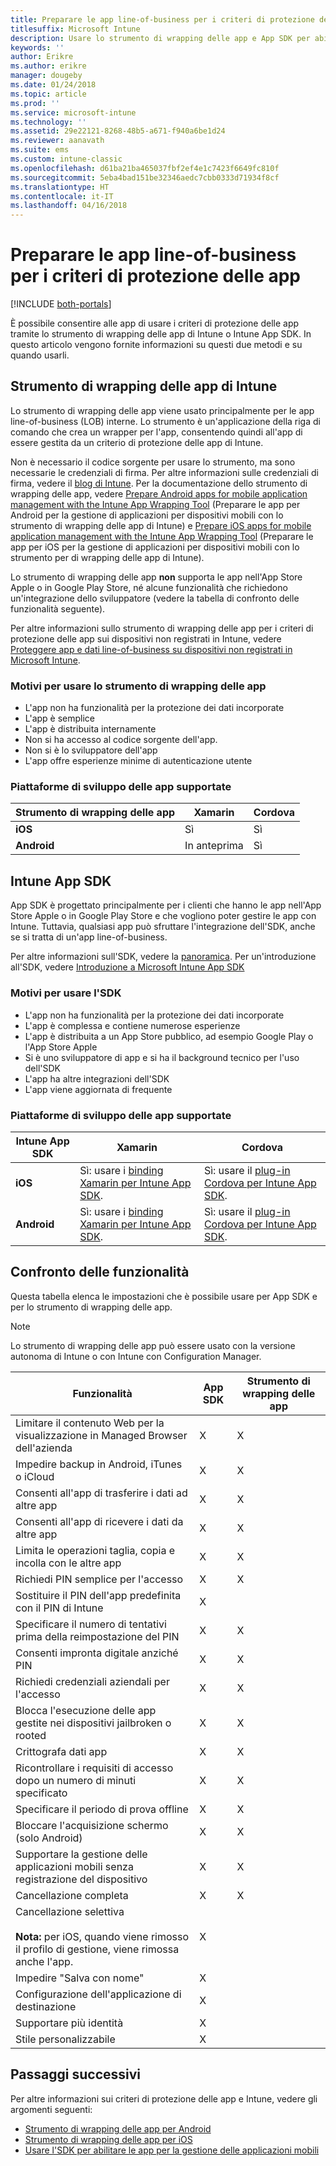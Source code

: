 ```yaml
---
title: Preparare le app line-of-business per i criteri di protezione delle app
titlesuffix: Microsoft Intune
description: Usare lo strumento di wrapping delle app e App SDK per abilitare le app line-of-business personalizzate per l'uso dei criteri di protezione delle app in Microsoft Intune.
keywords: ''
author: Erikre
ms.author: erikre
manager: dougeby
ms.date: 01/24/2018
ms.topic: article
ms.prod: ''
ms.service: microsoft-intune
ms.technology: ''
ms.assetid: 29e22121-8268-48b5-a671-f940a6be1d24
ms.reviewer: aanavath
ms.suite: ems
ms.custom: intune-classic
ms.openlocfilehash: d61ba21ba465037fbf2ef4e1c7423f6649fc810f
ms.sourcegitcommit: 5eba4bad151be32346aedc7cbb0333d71934f8cf
ms.translationtype: HT
ms.contentlocale: it-IT
ms.lasthandoff: 04/16/2018
---
```

# <a name="prepare-line-of-business-apps-for-app-protection-policies"></a>Preparare le app line-of-business per i criteri di protezione delle app

[!INCLUDE [both-portals](./includes/note-for-both-portals.md)]

È possibile consentire alle app di usare i criteri di protezione delle app tramite lo strumento di wrapping delle app di Intune o Intune App SDK. In questo articolo vengono fornite informazioni su questi due metodi e su quando usarli.

## <a name="intune-app-wrapping-tool"></a>Strumento di wrapping delle app di Intune
Lo strumento di wrapping delle app viene usato principalmente per le app line-of-business (LOB) interne. Lo strumento è un'applicazione della riga di comando che crea un wrapper per l'app, consentendo quindi all'app di essere gestita da un criterio di protezione delle app di Intune.

Non è necessario il codice sorgente per usare lo strumento, ma sono necessarie le credenziali di firma. Per altre informazioni sulle credenziali di firma, vedere il [blog di Intune](https://blogs.technet.microsoft.com/enterprisemobility/2015/02/25/how-to-obtain-the-prerequisites-for-the-intune-app-wrapping-tool-for-ios/). Per la documentazione dello strumento di wrapping delle app, vedere [Prepare Android apps for mobile application management with the Intune App Wrapping Tool](app-wrapper-prepare-android.md) (Preparare le app per Android per la gestione di applicazioni per dispositivi mobili con lo strumento di wrapping delle app di Intune) e [Prepare iOS apps for mobile application management with the Intune App Wrapping Tool](app-wrapper-prepare-ios.md) (Preparare le app per iOS per la gestione di applicazioni per dispositivi mobili con lo strumento per di wrapping delle app di Intune).

Lo strumento di wrapping delle app **non** supporta le app nell'App Store Apple o in Google Play Store, né alcune funzionalità che richiedono un'integrazione dello sviluppatore (vedere la tabella di confronto delle funzionalità seguente).


Per altre informazioni sullo strumento di wrapping delle app per i criteri di protezione delle app sui dispositivi non registrati in Intune, vedere [Proteggere app e dati line-of-business su dispositivi non registrati in Microsoft Intune](/intune-classic/deploy-use/protect-line-of-business-apps-and-data-on-devices-not-enrolled-in-microsoft-intune).

### <a name="reasons-to-use-the-app-wrapping-tool"></a>Motivi per usare lo strumento di wrapping delle app
* L'app non ha funzionalità per la protezione dei dati incorporate
* L'app è semplice
* L'app è distribuita internamente
* Non si ha accesso al codice sorgente dell'app.
* Non si è lo sviluppatore dell'app
* L'app offre esperienze minime di autenticazione utente


### <a name="supported-app-development-platforms"></a>Piattaforme di sviluppo delle app supportate

|**Strumento di wrapping delle app** | **Xamarin** |**Cordova** |
|------|----|----|
|**iOS** |Sì|Sì|
|**Android**| In anteprima |Sì|

## <a name="intune-app-sdk"></a>Intune App SDK
App SDK è progettato principalmente per i clienti che hanno le app nell'App Store Apple o in Google Play Store e che vogliono poter gestire le app con Intune. Tuttavia, qualsiasi app può sfruttare l'integrazione dell'SDK, anche se si tratta di un'app line-of-business.

Per altre informazioni sull'SDK, vedere la [panoramica](app-sdk.md). Per un'introduzione all'SDK, vedere [Introduzione a Microsoft Intune App SDK](app-sdk-get-started.md)

### <a name="reasons-to-use-the-sdk"></a>Motivi per usare l'SDK
* L'app non ha funzionalità per la protezione dei dati incorporate
* L'app è complessa e contiene numerose esperienze
* L'app è distribuita a un App Store pubblico, ad esempio Google Play o l'App Store Apple
* Si è uno sviluppatore di app e si ha il background tecnico per l'uso dell'SDK
* L'app ha altre integrazioni dell'SDK
* L'app viene aggiornata di frequente

### <a name="supported-app-development-platforms"></a>Piattaforme di sviluppo delle app supportate

|**Intune App SDK** |**Xamarin** |**Cordova**
|------|----|----|
|**iOS**|Sì: usare i [binding Xamarin per Intune App SDK](app-sdk-xamarin.md).|Sì: usare il [plug-in Cordova per Intune App SDK](app-sdk-cordova.md).|
|**Android**| Sì: usare i [binding Xamarin per Intune App SDK](app-sdk-xamarin.md).|Sì: usare il [plug-in Cordova per Intune App SDK](app-sdk-cordova.md).|

## <a name="feature-comparison"></a>Confronto delle funzionalità
Questa tabella elenca le impostazioni che è possibile usare per App SDK e per lo strumento di wrapping delle app.

> [!NOTE]
> Lo strumento di wrapping delle app può essere usato con la versione autonoma di Intune o con Intune con Configuration Manager.

|                                                         Funzionalità                                                          | App SDK | Strumento di wrapping delle app |
|--------------------------------------------------------------------------------------------------------------------------|---------|-------------------|
|                              Limitare il contenuto Web per la visualizzazione in Managed Browser dell'azienda                              |    X    |         X         |
|                                        Impedire backup in Android, iTunes o iCloud                                        |    X    |         X         |
|                                         Consenti all'app di trasferire i dati ad altre app                                         |    X    |         X         |
|                                        Consenti all'app di ricevere i dati da altre app                                         |    X    |         X         |
|                                      Limita le operazioni taglia, copia e incolla con le altre app                                       |    X    |         X         |
|                                              Richiedi PIN semplice per l'accesso                                               |    X    |         X         |
|                                         Sostituire il PIN dell'app predefinita con il PIN di Intune                                         |    X    |                   |
|                                     Specificare il numero di tentativi prima della reimpostazione del PIN                                      |    X    |         X         |
|                                             Consenti impronta digitale anziché PIN                                             |    X    |         X         |
|                                         Richiedi credenziali aziendali per l'accesso                                         |    X    |         X         |
|                             Blocca l'esecuzione delle app gestite nei dispositivi jailbroken o rooted                              |    X    |         X         |
|                                                     Crittografa dati app                                                     |    X    |         X         |
|                           Ricontrollare i requisiti di accesso dopo un numero di minuti specificato                            |    X    |         X         |
|                                             Specificare il periodo di prova offline                                             |    X    |         X         |
|                                           Bloccare l'acquisizione schermo (solo Android)                                            |    X    |         X         |
|                                        Supportare la gestione delle applicazioni mobili senza registrazione del dispositivo                                         |    X    |         X         |
|                                                        Cancellazione completa                                                         |    X    |         X         |
| Cancellazione selettiva <br></br><strong>Nota:</strong> per iOS, quando viene rimosso il profilo di gestione, viene rimossa anche l'app. |    X    |                   |
|                                                    Impedire "Salva con nome"                                                     |    X    |                   |
|                                            Configurazione dell'applicazione di destinazione                                            |    X    |                   |
|                                                Supportare più identità                                                |    X    |                   |
|                                                    Stile personalizzabile                                                    |    X    |                   |

## <a name="next-steps"></a>Passaggi successivi

Per altre informazioni sui criteri di protezione delle app e Intune, vedere gli argomenti seguenti:

  -  [Strumento di wrapping delle app per Android](app-wrapper-prepare-android.md)</br>
  - [Strumento di wrapping delle app per iOS](app-wrapper-prepare-ios.md)</br>
  - [Usare l'SDK per abilitare le app per la gestione delle applicazioni mobili](/intune-classic/deploy-use/use-the-sdk-to-enable-apps-for-mobile-application-management)
